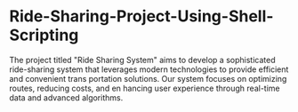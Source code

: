# Ride-Sharing-Project-Using-Shell-Scripting
 The project titled "Ride Sharing System" aims to develop a sophisticated ride-sharing  system that leverages modern technologies to provide efficient and convenient trans portation solutions. Our system focuses on optimizing routes, reducing costs, and en hancing user experience through real-time data and advanced algorithms.
